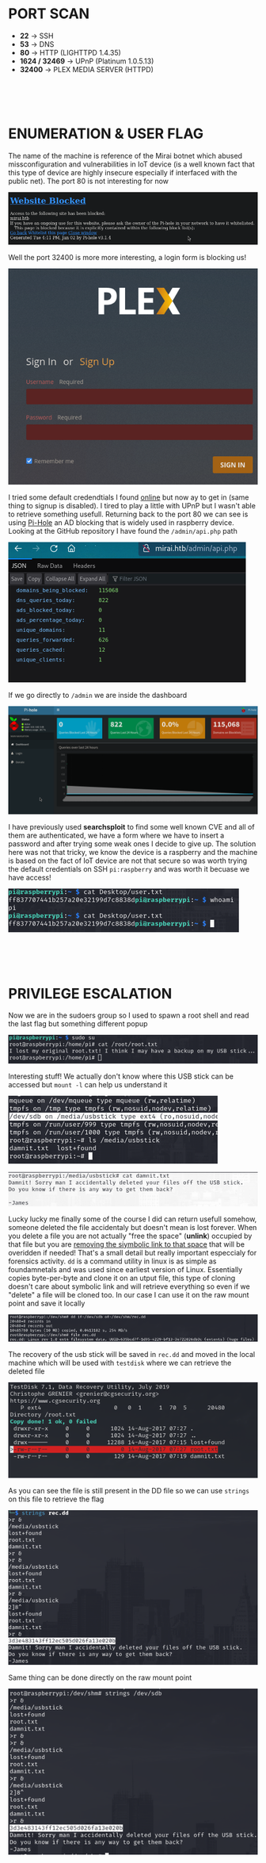 # PORT SCAN
* **22** &#8594; SSH
* **53** &#8594; DNS
* **80** &#8594; HTTP (LIGHTTPD 1.4.35)
* **1624 / 32469** &#8594; UPnP (Platinum 1.0.5.13)
* **32400** &#8594; PLEX MEDIA SERVER (HTTPD)


<br><br><br>

# ENUMERATION & USER FLAG
The name of the machine is reference of the Mirai botnet which abused missconfiguration and vulnerabilities in IoT device (is a well known fact that this type of device are highly insecure especially if interfaced with the public net). The port 80 is not interesting for now

![24e23683ce395e10a2a67756e6ac65d4.png](img/24e23683ce395e10a2a67756e6ac65d4.png)

Well the port 32400 is more more interesting, a login form is blocking us!

![169616a820bfb2f6bed71ac2a5a30d61.png](img/169616a820bfb2f6bed71ac2a5a30d61.png)

I tried some default credendtials I found [online](https://forums.plex.tv/t/what-is-the-default-ssh-user-password/30613/19) but now ay to get in (same thing to signup is disabled). I tired to play a little with UPnP but I wasn't able to retrieve something usefull.
Returning back to the port 80 we can see is using [Pi-Hole](https://github.com/pi-hole/pi-hole) an AD blocking that is widely used in raspberry device. Looking at the GitHub repository I have found the `/admin/api.php` path

![ec6f78de4eab1e87d50c7027ce094544.png](img/ec6f78de4eab1e87d50c7027ce094544.png)

If we go directly to `/admin` we are inside the dashboard

![8e6782771659e02fc8df23fc8a5705a6.png](img/8e6782771659e02fc8df23fc8a5705a6.png)

I have previously used **searchsploit** to find some well known CVE and all of them are authenticated, we have a form where we have to insert a password and after trying some weak ones I decide to give up. The solution here was not that tricky, we know the device is a raspberry and the machine is based on the fact of IoT device are not that secure so was worth trying the default credentials on SSH `pi:raspberry` and was worth it becuase we have access!

![5ef0336b20ff159bd985a7b29761f5f7.png](img/5ef0336b20ff159bd985a7b29761f5f7.png)

<br><br><br>

# PRIVILEGE ESCALATION
Now we are in the sudoers group so I used to spawn a root shell and read the last flag but something different popup

![7c520452092e51c9a3f9e16ebab7fcf3.png](img/7c520452092e51c9a3f9e16ebab7fcf3.png)

Interesting stuff! We actually don't know where this USB stick can be accessed but `mount -l` can help us understand it

![5f07484d5e1fb3728d51804a5619650f.png](img/5f07484d5e1fb3728d51804a5619650f.png)

![21bd71e3b9427dd86a84f65145e3ff9d.png](img/21bd71e3b9427dd86a84f65145e3ff9d.png)

Lucky lucky me finally some of the course I did can return usefull somehow, someone deleted the file accidentaly but doesn't mean is lost forever. When you delete a file you are not actually "free the space" (**unlink**) occupied by that file but you are <u>removing the siymbolic link to that space</u> that will be overidden if needed! That's a small detail but really important especcialy for forensics activity. `dd` is a command utility in linux is as simple as foundamnetals and was used since earliest version of Linux. Essentially copies byte-per-byte and clone it on an utput file, this type of cloning doesn't care about symbolic link and will retrieve everything so even if we "delete" a file will be cloned too. In our case I can use it on the raw mount point and save it locally 

![16a7df773925cceeb9a14291b99cd560.png](img/16a7df773925cceeb9a14291b99cd560.png)

The recovery of the usb stick will be saved in `rec.dd` and moved in the local machine which will be used with `testdisk` where we can retrieve the deleted file

![9dc09b04bae9fb03dfe0a124651c73a1.png](img/9dc09b04bae9fb03dfe0a124651c73a1.png)

As you can see the file is still present in the DD file so we can use `strings` on this file to retrieve the flag

![c117ee799bbcce0b519ab5b8a4574bcc.png](img/c117ee799bbcce0b519ab5b8a4574bcc.png)

Same thing can be done directly on the raw mount point 

![602facddf4177192dc6723c73880849e.png](img/602facddf4177192dc6723c73880849e.png)
